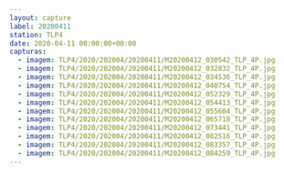 ```yaml
---
layout: capture
label: 20200411
station: TLP4
date: 2020-04-11 00:00:00+00:00
capturas:
  - imagem: TLP4/2020/202004/20200411/M20200412_030542_TLP_4P.jpg
  - imagem: TLP4/2020/202004/20200411/M20200412_032832_TLP_4P.jpg
  - imagem: TLP4/2020/202004/20200411/M20200412_034536_TLP_4P.jpg
  - imagem: TLP4/2020/202004/20200411/M20200412_040754_TLP_4P.jpg
  - imagem: TLP4/2020/202004/20200411/M20200412_052329_TLP_4P.jpg
  - imagem: TLP4/2020/202004/20200411/M20200412_054413_TLP_4P.jpg
  - imagem: TLP4/2020/202004/20200411/M20200412_055604_TLP_4P.jpg
  - imagem: TLP4/2020/202004/20200411/M20200412_065718_TLP_4P.jpg
  - imagem: TLP4/2020/202004/20200411/M20200412_073441_TLP_4P.jpg
  - imagem: TLP4/2020/202004/20200411/M20200412_082516_TLP_4P.jpg
  - imagem: TLP4/2020/202004/20200411/M20200412_083357_TLP_4P.jpg
  - imagem: TLP4/2020/202004/20200411/M20200412_084259_TLP_4P.jpg
---
```

